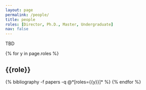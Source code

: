```yaml
---
layout: page
permalink: /people/
title: people
roles: [Director, Ph.D., Master, Undergraduate]
nav: false
---
```


TBD

<div class="people">

{% for y in page.roles %}
  <h2 class="roles">{{role}}</h2>
  {% bibliography -f papers -q @*[roles={{y}}]* %}
{% endfor %}

</div>


